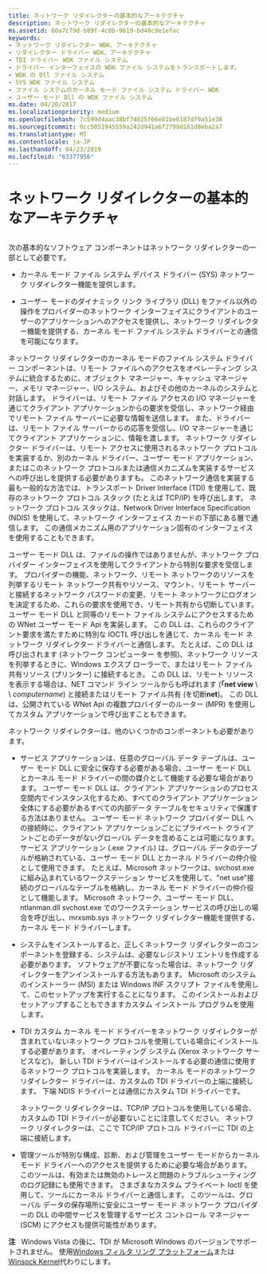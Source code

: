 ```yaml
---
title: ネットワーク リダイレクターの基本的なアーキテクチャ
description: ネットワーク リダイレクターの基本的なアーキテクチャ
ms.assetid: 60a7c79d-b89f-4c8b-9619-bd48c9e1efac
keywords:
- ネットワーク リダイレクター WDK、アーキテクチャ
- リダイレクター ドライバー WDK、アーキテクチャ
- TDI ドライバー WDK ファイル システム
- ドライバー インターフェイスの WDK ファイル システムをトランスポートします。
- WDK の Dll ファイル システム
- SYS WDK ファイル システム
- ファイル システムのカーネル モード ファイル システム ドライバー WDK
- ユーザー モード Dll の WDK ファイル システム
ms.date: 04/20/2017
ms.localizationpriority: medium
ms.openlocfilehash: 7c599d4aac38bf74025f66e81be6187df9a51e38
ms.sourcegitcommit: 0cc5051945559a242d941a6f2799d161d8eba2a7
ms.translationtype: MT
ms.contentlocale: ja-JP
ms.lasthandoff: 04/23/2019
ms.locfileid: "63377956"
---
```

# <a name="basic-architecture-of-a-network-redirector"></a>ネットワーク リダイレクターの基本的なアーキテクチャ


## <span id="ddk_basic_architecture_of_a_network_redirector_if"></span><span id="DDK_BASIC_ARCHITECTURE_OF_A_NETWORK_REDIRECTOR_IF"></span>


次の基本的なソフトウェア コンポーネントはネットワーク リダイレクターの一部として必要です。

-   カーネル モード ファイル システム デバイス ドライバー (SYS) ネットワーク リダイレクター機能を提供します。

-   ユーザー モードのダイナミック リンク ライブラリ (DLL) をファイル以外の操作をプロバイダーのネットワーク インターフェイスにクライアントのユーザーのアプリケーションへのアクセスを提供し、ネットワーク リダイレクター機能を提供する、カーネル モード ファイル システム ドライバーとの通信を可能になります。

ネットワーク リダイレクターのカーネル モードのファイル システム ドライバー コンポーネントは、リモート ファイルへのアクセスをオペレーティング システムに統合するために、オブジェクト マネージャー、キャッシュ マネージャー、メモリ マネージャー、I/O システム、およびその他のカーネルのシステムと対話します。 ドライバーは、リモート ファイル アクセスの I/O マネージャーを通じてクライアント アプリケーションからの要求を受信し、ネットワーク経由でリモート ファイル サーバーに必要な情報を送信します。 また、ドライバーは、リモート ファイル サーバーからの応答を受信し、I/O マネージャーを通じてクライアント アプリケーションに、情報を渡します。 ネットワーク リダイレクター ドライバーは、リモート アクセスに使用されるネットワーク プロトコルを実装するか、別のカーネル ドライバー、ユーザー モード アプリケーション、またはこのネットワーク プロトコルまたは通信メカニズムを実装するサービスへの呼び出しを提供する必要がありますも。 このネットワーク通信を実装する最も一般的な方法では、トランスポート Driver Interface (TDI) を使用して、既存のネットワーク プロトコル スタック (たとえば TCP/IP) を呼び出します。 ネットワーク プロトコル スタックは、Network Driver Interface Specification (NDIS) を使用して、ネットワーク インターフェイス カードの下部にある層で通信します。 この通信メカニズム用のアプリケーション固有のインターフェイスを使用することもできます。

ユーザー モード DLL は、ファイルの操作ではありませんが、ネットワーク プロバイダー インターフェイスを使用してクライアントから特別な要求を受信します。 プロバイダーの機能、ネットワーク、リモート ネットワークのリソースを列挙するリモート ネットワーク共有やリソース、マウント、リモート サーバーと接続するネットワーク パスワードの変更、リモート ネットワークにログオンを決定するため、これらの要求を使用でき、リモート共有から切断しています。 ユーザー モード DLL と同等のリモート ファイル システムにアクセスするための WNet ユーザー モード Api を実装します。 この DLL は、これらのクライアント要求を満たすために特別な IOCTL 呼び出しを通じて、カーネル モード ネットワーク リダイレクター ドライバーと通信します。 たとえば、この DLL は呼び出されます (ネットワーク コンピューター を参照)、ネットワーク リソースを列挙するときに、Windows エクスプ ローラーで、またはリモート ファイル共有リソース (プリンター) に接続するとき。 この DLL は、リモート リソースを表示する場合は、NET コマンド ライン ツールからも呼ばれます (**「net view** \\ \\ *computername*) と接続またはリモート ファイル共有 (を切断**net**)。 この DLL は、公開されている WNet Api の複数プロバイダーのルーター (MPR) を使用してカスタム アプリケーションで呼び出すこともできます。

ネットワーク リダイレクターは、他のいくつかのコンポーネントも必要があります。

-   サービス アプリケーションは、任意のグローバル データ テーブルは、ユーザー モード DLL に安全に保存する必要がある場合、ユーザー モード DLL とカーネル モード ドライバーの間の媒介として機能する必要な場合があります。 ユーザー モード DLL は、クライアント アプリケーションのプロセス空間内でインスタンス化するため、すべてのクライアント アプリケーション全体にする必要があるすべての内部データ テーブルをセキュリティで保護する方法はありません。 ユーザー モード ネットワーク プロバイダー DLL への接続時に、クライアント アプリケーションごとにプライベート クライアントごとのデータがないグローバル データを含めることは可能になります。 サービス アプリケーション (.exe ファイル) は、グローバル データのテーブルが格納されている、ユーザー モード DLL とカーネル ドライバーの仲介役として使用できます。 たとえば、Microsoft ネットワークは、svchost.exe に組み込まれているワークステーション サービスを使用して、"net use"接続のグローバルなテーブルを格納し、カーネル モード ドライバーの仲介役として機能します。 Microsoft ネットワーク、ユーザー モード DLL、ntlanman.dll svchost.exe でのワークステーション サービスの呼び出しの場合を呼び出し、mrxsmb.sys ネットワーク リダイレクター機能を提供する、カーネル モード ドライバーします。

-   システムをインストールすると、正しくネットワーク リダイレクターのコンポーネントを登録する、システムは、必要なレジストリ エントリを作成する必要があります。 ソフトウェアが不要になった場合は、ネットワーク リダイレクターをアンインストールする方法もあります。 Microsoft のシステムのインストーラー (MSI) または Windows INF スクリプト ファイルを使用して、このセットアップを実行することになります。 このインストールおよびセットアップすることもできますカスタム インストール プログラムを使用します。

-   TDI カスタム カーネル モード ドライバーをネットワーク リダイレクターが含まれていないネットワーク プロトコルを使用している場合にインストールする必要があります。 オペレーティング システム (Xerox ネットワーク サービスなど)。 新しい TDI ドライバーはインストールする必要の通信に使用するネットワーク プロトコルを実装します。 カーネル モードのネットワーク リダイレクター ドライバーは、カスタムの TDI ドライバーの上端に接続します。 下端 NDIS ドライバーとは通信にカスタム TDI ドライバーです。

    ネットワーク リダイレクターは、TCP/IP プロトコルを使用している場合、カスタムの TDI ドライバーが必要ないことに注意してください。 ネットワーク リダイレクターは、ここで TCP/IP プロトコル ドライバーに TDI の上端に接続します。

-   管理ツールが特別な構成、診断、および管理をユーザー モードからカーネル モード ドライバーへのアクセスを提供するために必要な場合があります。 このツールは、有効または無効のトレースと問題のトラブルシューティングのログ記録にも使用できます。 さまざまなカスタム プライベート Ioctl を使用して、ツールにカーネル ドライバーと通信します。 このツールは、グローバル データの保存場所に安全にユーザー モード ネットワーク プロバイダーの DLL の中間サービスを管理するサービス コントロール マネージャー (SCM) にアクセスも提供可能性があります。

**注**   Windows Vista の後に、TDI が Microsoft Windows のバージョンでサポートされません。 使用[Windows フィルタ リング プラットフォーム](https://msdn.microsoft.com/library/windows/hardware/ff571068)または[Winsock Kernel](https://msdn.microsoft.com/library/windows/hardware/ff571083)代わりにします。

 

 

 




